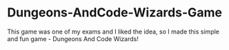 # Dungeons-AndCode-Wizards-Game
This game was one of my exams and I liked the idea, so I made this simple and fun game - Dungeons And Code Wizards!
